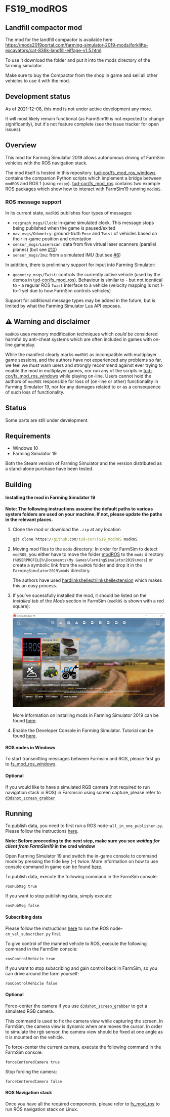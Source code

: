 # FS19_modROS

## Landfill compactor mod

The mod for the landfill compactor is available here https://mods2019portal.com/farming-simulator-2019-mods/forklifts-excavators/cat-836k-landfill-eiffage-v1.5.html.

To use it download the folder and put it into the mods directory of the farming simulator.

Make sure to buy the Compactor from the shop in game and sell all other vehicles to use it with the mod.

## Development status

As of 2021-12-08, this mod is not under active development any more.

It will most likely remain functional (as FarmSim19 is not expected to change significantly), but it's not feature complete (see the issue tracker for open issues).


## Overview

This mod for Farming Simulator 2019 allows autonomous driving of FarmSim vehicles with the ROS navigation stack.

The mod itself is hosted in this repository.
[tud-cor/fs_mod_ros_windows](https://github.com/tud-cor/fs_mod_ros_windows) contains the companion Python scripts which implement a bridge between `modROS` and ROS 1 (using `rospy`).
[tud-cor/fs_mod_ros](https://github.com/tud-cor/fs_mod_ros) contains two example ROS packages which show how to interact with FarmSim19 running `modROS`.


### ROS message support

In its current state, `modROS` publishes four types of messages:

 - `rosgraph_msgs/Clock`: in-game simulated clock. This message stops being published when the game is paused/exited
 - `nav_msgs/Odometry`: ground-truth `Pose` and `Twist` of vehicles based on their in-game position and orientation
 - `sensor_msgs/LaserScan`: data from five virtual laser scanners (parallel planes) (but see [#10](https://github.com/tud-cor/FS19_modROS/issues/10))
 - `sensor_msgs/Imu`: from a simulated IMU (but see [#6](https://github.com/tud-cor/FS19_modROS/issues/6))

In addition, there is preliminary support for input into Farming Simulator:

 - `geometry_msgs/Twist`: controls the currently active vehicle (used by the demos in [tud-cor/fs_mod_ros](https://github.com/tud-cor/fs_mod_ros)). Behaviour is similar to - but not identical to - a regular ROS `Twist` interface to a vehicle (velocity mapping is not 1-to-1 yet due to how FarmSim controls vehicles)

Support for additional message types may be added in the future, but is limited by what the Farming Simulator Lua API exposes.


## ⚠️ Warning and disclaimer

`modROS` uses memory modification techniques which *could* be considered harmful by anti-cheat systems which are often included in games with on-line gameplay.

While the manifest clearly marks `modROS` as incompatible with multiplayer game sessions, and the authors have not experienced any problems so far, we feel we must warn users and strongly recommend against ever trying to enable the mod in multiplayer games, nor run any of the scripts in [tud-cor/fs_mod_ros_windows](https://github.com/tud-cor/fs_mod_ros_windows) while playing on-line.
Users cannot hold the authors of `modROS` responsible for loss of (on-line or other) functionality in Farming Simulator 19, nor for any damages related to or as a consequence of such loss of functionality.


## Status

Some parts are still under development.


## Requirements

* Windows 10
* Farming Simulator 19

Both the Steam version of Farming Simulator and the version distributed as a stand-alone purchase have been tested.


## Building

#### Installing the mod in Farming Simulator 19

__Note: The following instructions assume the default paths to various system folders are used on your machine. If not, please update the paths in the relevant places.__

1. Clone the mod or download the `.zip` at any location

    ```cmd
    git clone https://github.com/tud-cor/FS19_modROS modROS
    ```

2. Moving mod files to the `mods` directory: 
In order for FarmSim to detect `modROS`, you either have to move the folder [modROS](https://github.com/tud-cor/FS19_modROS) to the `mods` directory (`%USERPROFILE%\Documents\My Games\FarmingSimulator2019\mods`) or create a symbolic link from the `modROS` folder and drop it in the `FarmingSimulator2019\mods` directory.

    The authors have used [hardlinkshellext/linkshellextension](https://schinagl.priv.at/nt/hardlinkshellext/linkshellextension.html) which makes this an easy process.

3. If you've sucessfully installed the mod, it should be listed on the *Installed* tab of the *Mods* section in FarmSim (`modROS` is shown with a red square):

    ![modROS](.imgs/modROS.png)

    More information on installing mods in Farming Simulator 2019 can be found [here](http://www.farmingsimulator19mods.com/how-to-install-farming-simulator-2019-19-mods/).

4. Enable the Developer Console in Farming Simulator. Tutorial can be found [here](https://www.youtube.com/watch?v=_hYbnu6nJsQ).


#### ROS nodes in Windows
To start transmitting messages between Farmsim and ROS, please first go to [fs_mod_ros_windows](https://github.com/tud-cor/fs_mod_ros_windows). 

#### Optional
If you would like to have a simulated RGB camera (not required to run navigation stack in ROS) in Farsmsim using screen capture, please refer to [`d3dshot_screen_grabber`](https://github.com/tud-cor/d3dshot_screen_grabber) 


## Running

To publish data, you need to first run a ROS node-`all_in_one_publisher.py`. Please follow the instructions [here](https://github.com/tud-cor/fs_mod_ros_windows#publishing-data).

**Note: Before proceeding to the next step, make sure you see *waiting for client from FarmSim19* in the cmd window**


Open Farming Simulator 19 and switch the in-game console to command mode by pressing the tilde key (<kbd>~</kbd>) twice. More information on how to use console command in game can be found [here](https://wiki.nitrado.net/en/Admin_Commands_for_Farming_Simulator_19).


To publish data, execute the following command in the FarmSim console:

```
rosPubMsg true
```

If you want to stop publishing data, simply execute:

```
rosPubMsg false
```


#### Subscribing data

Please follow the instructions [here](https://github.com/tud-cor/fs_mod_ros_windows#subscribing-data) to run the ROS node- `cm_vel_subscriber.py` first.



To give control of the manned vehicle to ROS, execute the following command in the FarmSim console:

```
rosControlVehicle true
```

If you want to stop subscribing and gain control back in FarmSim, so you can drive around the farm yourself:

```
rosControlVehicle false
```

#### Optional
Force-center the camera if you use [`d3dshot_screen_grabber`](https://github.com/tud-cor/d3dshot_screen_grabber) to get a simulated RGB camera.

This command is used to fix the camera view while capturing the screen. In FarmSim, the camera view is dynamic when one moves the cursor. In order to simulate the rgb sensor, the camera view should be fixed at one angle as it is mounted on the vehicle.

To force-center the current camera, execute the following command in the FarmSim console:

```
forceCenteredCamera true
```

Stop forcing the camera:

```
forceCenteredCamera false
```

#### ROS Navigation stack
Once you have all the required components, please refer to [fs_mod_ros](https://github.com/tud-cor/fs_mod_ros) to run ROS navigation stack on Linux.
